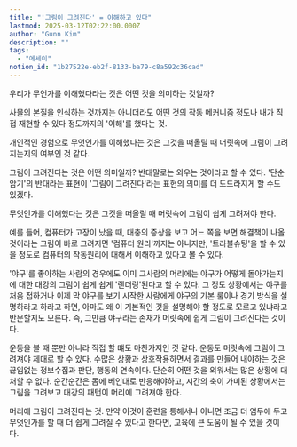 ```yaml
---
title: "'그림이 그려진다' = 이해하고 있다"
lastmod: 2025-03-12T02:22:00.000Z
author: "Gunn Kim"
description: ""
tags:
  - "에세이"
notion_id: "1b27522e-eb2f-8133-ba79-c8a592c36cad"
---
```


우리가 무언가를 이해했다라는 것은 어떤 것을 의미하는 것일까?

사물의 본질을 인식하는 것까지는 아니더라도 어떤 것의 작동 메커니즘 정도나 내가 직접 재현할 수 있다 정도까지의 '이해'를 했다는 것.

개인적인 경험으로 무엇인가를 이해했다는 것은 그것을 떠올릴 때 머릿속에 그림이 그려지는지의 여부인 것 같다.

그림이 그려진다는 것은 어떤 의미일까? 반대말로는 외우는 것이라고 할 수 있다. '단순암기'의 반대라는 표현이 '그림이 그려진다'라는 표현의 의미를 더 도드라지게 할 수도 있겠다.

무엇인가를 이해했다는 것은 그것을 떠올릴 때 머릿속에 그림이 쉽게 그려져야 한다.

예를 들어, 컴퓨터가 고장이 났을 때, 대충의 증상을 보고 어느 쪽을 보면 해결책이 나올 것이라는 그림이 바로 그려지면 '컴퓨터 원리'까지는 아니지만, '트라블슈팅'을 할 수 있을 정도로 컴퓨터의 작동원리에 대해서 이해하고 있다고 볼 수 있다.

'야구'를 좋아하는 사람의 경우에도 이미 그사람의 머리에는 야구가 어떻게 돌아가는지에 대한 대강의 그림이 쉽게 쉽게 '렌더링'된다고 할 수 있다. 그 정도 상황에서는 야구를 처음 접하거나 이제 막 야구를 보기 시작한 사람에게 야구의 기본 룰이나 경기 방식을 설명하라고 하라고 하면, 아마도 왜 이 기본적인 것을 설명해야 할 정도로 모르고 있냐라고 반문할지도 모른다. 즉, 그만큼 야구라는 존재가 머릿속에 쉽게 그림이 그려진다는 것이다.

운동을 볼 때 뿐만 아니라 직접 할 떄도 마찬가지인 것 같다. 운동도 머릿속에 그림이 그려져야 제대로 할 수 있다. 수많은 상황과 상호작용하면서 결과를 만들어 내야하는 것은 끊임없는 정보수집과 판단, 행동의 연속이다. 단순히 어떤 것을 외워서는 많은 상황에 대처할 수 없다. 순간순간은 몸에 베인대로 반응해야하고, 시간의 축이 가미된 상황에서는 그림을 그려보고 대강의 패턴이 머리에 그려져야 한다.

머리에 그림이 그려진다는 것. 만약 이것이 훈련을 통해서나 아니면 조금 더 염두에 두고 무엇인가를 할 때 더 쉽게 그려질 수 있다고 한다면, 교육에 큰 도움이 될 수 있을 것이다.
